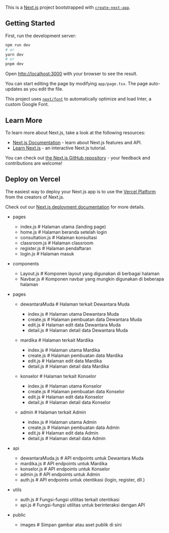 This is a [Next.js](https://nextjs.org/) project bootstrapped with [`create-next-app`](https://github.com/vercel/next.js/tree/canary/packages/create-next-app).

## Getting Started

First, run the development server:

```bash
npm run dev
# or
yarn dev
# or
pnpm dev
```

Open [http://localhost:3000](http://localhost:3000) with your browser to see the result.

You can start editing the page by modifying `app/page.tsx`. The page auto-updates as you edit the file.

This project uses [`next/font`](https://nextjs.org/docs/basic-features/font-optimization) to automatically optimize and load Inter, a custom Google Font.

## Learn More

To learn more about Next.js, take a look at the following resources:

- [Next.js Documentation](https://nextjs.org/docs) - learn about Next.js features and API.
- [Learn Next.js](https://nextjs.org/learn) - an interactive Next.js tutorial.

You can check out [the Next.js GitHub repository](https://github.com/vercel/next.js/) - your feedback and contributions are welcome!

## Deploy on Vercel

The easiest way to deploy your Next.js app is to use the [Vercel Platform](https://vercel.com/new?utm_medium=default-template&filter=next.js&utm_source=create-next-app&utm_campaign=create-next-app-readme) from the creators of Next.js.

Check out our [Next.js deployment documentation](https://nextjs.org/docs/deployment) for more details.

- pages

  - index.js # Halaman utama (landing page)
  - home.js # Halaman beranda setelah login
  - consultation.js # Halaman konsultasi
  - classroom.js # Halaman classroom
  - register.js # Halaman pendaftaran
  - login.js # Halaman masuk

- components

  - Layout.js # Komponen layout yang digunakan di berbagai halaman
  - Navbar.js # Komponen navbar yang mungkin digunakan di beberapa halaman

- pages

  - dewantaraMuda # Halaman terkait Dewantara Muda

    - index.js # Halaman utama Dewantara Muda
    - create.js # Halaman pembuatan data Dewantara Muda
    - edit.js # Halaman edit data Dewantara Muda
    - detail.js # Halaman detail data Dewantara Muda

  - mardika # Halaman terkait Mardika

    - index.js # Halaman utama Mardika
    - create.js # Halaman pembuatan data Mardika
    - edit.js # Halaman edit data Mardika
    - detail.js # Halaman detail data Mardika

  - konselor # Halaman terkait Konselor

    - index.js # Halaman utama Konselor
    - create.js # Halaman pembuatan data Konselor
    - edit.js # Halaman edit data Konselor
    - detail.js # Halaman detail data Konselor

  - admin # Halaman terkait Admin
    - index.js # Halaman utama Admin
    - create.js # Halaman pembuatan data Admin
    - edit.js # Halaman edit data Admin
    - detail.js # Halaman detail data Admin

- api

  - dewantaraMuda.js # API endpoints untuk Dewantara Muda
  - mardika.js # API endpoints untuk Mardika
  - konselor.js # API endpoints untuk Konselor
  - admin.js # API endpoints untuk Admin
  - auth.js # API endpoints untuk otentikasi (login, register, dll.)

- utils

  - auth.js # Fungsi-fungsi utilitas terkait otentikasi
  - api.js # Fungsi-fungsi utilitas untuk berinteraksi dengan API

- public
  - images # Simpan gambar atau aset publik di sini
